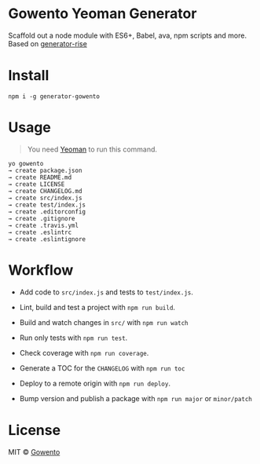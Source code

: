 # Gowento Yeoman Generator

Scaffold out a node module with ES6+, Babel, ava, npm scripts and more. Based on [generator-rise](https://github.com/bucaran/generator-rise)

# Install

```
npm i -g generator-gowento
```

# Usage
> You need [Yeoman](http://yeoman.io/) to run this command.

```
yo gowento
→ create package.json
→ create README.md
→ create LICENSE
→ create CHANGELOG.md
→ create src/index.js
→ create test/index.js
→ create .editorconfig
→ create .gitignore
→ create .travis.yml
→ create .eslintrc
→ create .eslintignore
```

# Workflow

* Add code to `src/index.js` and tests to `test/index.js`.

* Lint, build and test a project with `npm run build`.

* Build and watch changes in `src/` with `npm run watch`

* Run only tests with `npm run test`.

* Check coverage with `npm run coverage`.

* Generate a TOC for the `CHANGELOG` with `npm run toc`

* Deploy to a remote origin with `npm run deploy`.

* Bump version and publish a package with `npm run major` or `minor/patch`

# License

MIT © [Gowento](https://www.gowento.com)
